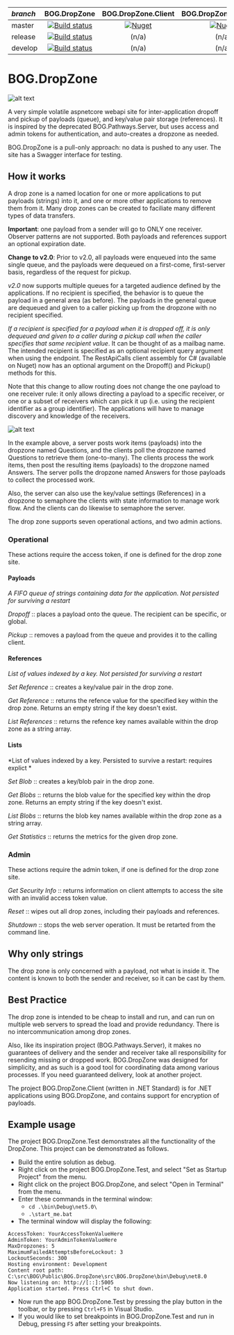 | *branch* | BOG.DropZone  | BOG.DropZone.Client   | BOG.DropZone.Common |
| :--- | :---: | :---: | :---: |
| master    | [![Build status](https://app.travis-ci.com/rambotech/BOG.DropZone.svg?branch=master)](https://app.travis-ci.com/github/rambotech/BOG.DropZone/branches) |  [![Nuget](https://img.shields.io/nuget/v/BOG.DropZone.Client)](https://www.nuget.org/packages/BOG.DropZone.Client/)  | [![Nuget](https://img.shields.io/nuget/v/BOG.DropZone.Client)](https://www.nuget.org/packages/BOG.DropZone.Common/) |
| release   | [![Build status](https://app.travis-ci.com/rambotech/BOG.DropZone.svg?branch=release)](https://app.travis-ci.com/github/rambotech/BOG.DropZone/branches) | (n/a)  |  (n/a) |
| develop   | [![Build status](https://app.travis-ci.com/rambotech/BOG.DropZone.svg?branch=develop)](https://app.travis-ci.com/github/rambotech/BOG.DropZone/branches) | (n/a)  |  (n/a) |

# BOG.DropZone
![alt text](https://github.com/rambotech/BOG.DropZone/blob/master/assets/DropZone.png "They just keep coming and going, and going and coming!")

A very simple volatile aspnetcore webapi site for inter-application dropoff and pickup of payloads (queue), and key/value pair storage (references).
It is inspired by the deprecated BOG.Pathways.Server, but uses access and admin tokens for
authentication, and auto-creates a dropzone as needed.

BOG.DropZone is a pull-only approach: no data is pushed to any user.  The site has a Swagger interface for testing.

## How it works
A drop zone is a named location for one or more applications to put payloads (strings) 
into it, and one or more other applications to remove them from it.  Many drop zones 
can be created to faciliate many different types of data transfers.

**Important**: one payload from a sender will go to ONLY one receiver. Observer patterns 
are not supported.  Both payloads and references support an optional expiration date.

**Change to v2.0**: Prior to v2.0, all payloads were enqueued into the same single queue, 
and the payloads were dequeued on a first-come, first-server basis, regardless of the request 
for pickup.

*v2.0* now supports multiple queues for a targeted audience defined by the applications.  If 
no recipient is specified, the behavior is to queue the payload in a general area (as before).
The payloads in the general queue are dequeued and given to a caller picking up from the dropzone 
with no recipient specified.

*If a recipient is specified for a payload when it is dropped off, it is only dequeued and given 
to a caller during a pickup call when the caller specifies that same recipient value*. It can be 
thought of as a mailbag name. The intended recipient is specified as an optional recipient query 
argument when using the endpoint.  The RestApiCalls client assembly for C# (available on Nuget) 
now has an optional argument on the Dropoff() and Pickup() methods for this.

Note that this change to allow routing does not change the one payload to one receiver rule: it 
only allows directing a payload to a specific receiver, or one or a subset of receivers which can 
pick it up (i.e. using the recipient identifier as a group identifier). The applications will have 
to manage discovery and knowledge of the receivers.

![alt text](https://github.com/rambotech/BOG.DropZone/blob/master/assets/flow.png)

In the example above, a server posts work items (payloads) into the dropzone 
named Questions, and the clients poll the dropzone named Questions to retrieve them
(one-to-many). The clients process the work items, then post the resulting items
(payloads) to the dropzone named Answers.  The server polls the dropzone named
Answers for those payloads to collect the processed work.

Also, the server can also use the key/value settings (References) in a dropzone
to semaphore the clients with state information to manage work flow.  And the 
clients can do likewise to semaphore the server.

The drop zone supports seven operational actions, and two admin actions.

### Operational

These actions require the access token, if one is defined for the drop zone site.

#### Payloads
*A FIFO queue of strings containing data for the application. Not persisted for surviving a restart*

*Dropoff* :: places a payload onto the queue. The recipient can be specific, or global.

*Pickup* :: removes a payload from the queue and provides it to the calling client.

#### References
*List of values indexed by a key. Not persisted for surviving a restart*

*Set Reference* :: creates a key/value pair in the drop zone.

*Get Reference* :: returns the refence value for the specified key within the drop zone.
Returns an empty string if the key doesn't exist.

*List References* :: returns the refence key names available within the drop zone as a string array.

#### Lists
*List of values indexed by a key.  Persisted to survive a restart: requires explict *

*Set Blob* :: creates a key/blob pair in the drop zone.

*Get Blobs* :: returns the blob value for the specified key within the drop zone.
Returns an empty string if the key doesn't exist.

*List Blobs* :: returns the blob key names available within the drop zone as a string array.

*Get Statistics* :: returns the metrics for the given drop zone.

### Admin

These actions require the admin token, if one is defined for the drop zone site.

*Get Security Info* :: returns information on client attempts to access the site with an 
invalid access token value.

*Reset* :: wipes out all drop zones, including their payloads and references.

*Shutdown* :: stops the web server operation.  It must be retarted from the command line.

## Why only strings
The drop zone is only concerned with a payload, not what is inside it.  The content is known to both 
the sender and receiver, so it can be cast by them.

## Best Practice
The drop zone is intended to be cheap to install and run, and can run on multiple web servers to spread 
the load and provide redundancy. There is no intercommunication among drop zones.

Also, like its inspiration project (BOG.Pathways.Server), it makes no guarantees of delivery and the 
sender and receiver take all responsibility for resending missing or dropped work.  BOG.DropZone was 
designed for simplicity, and as such is a good tool for coordinating data among various processes. If 
you need guaranteed delivery, look at another project.

The project BOG.DropZone.Client (written in .NET Standard) is for .NET applications using BOG.DropZone, 
and contains support for encryption of payloads.

## Example usage

The project BOG.DropZone.Test demonstrates all the functionality of the DropZone. This project can be demonstrated as follows.

- Build the entire solution as debug.
- Right click on the project BOG.DropZone.Test, and select "Set as Startup Project" from the menu.
- Right click on the project BOG.DropZone, and select "Open in Terminal" from the menu.
- Enter these commands in the terminal window:
  - ```cd .\bin\Debug\net5.0\```
  - ```.\start_me.bat```
- The terminal window will display the following:

```
AccessToken: YourAccessTokenValueHere
AdminToken: YourAdminTokenValueHere
MaxDropzones: 5
MaximumFailedAttemptsBeforeLockout: 3
LockoutSeconds: 300
Hosting environment: Development
Content root path: C:\src\BOG\Public\BOG.DropZone\src\BOG.DropZone\bin\Debug\net8.0
Now listening on: http://[::]:5005
Application started. Press Ctrl+C to shut down.
```

- Now run the app BOG.DropZone.Test by pressing the play button in the toolbar, or by pressing ```Ctrl+F5``` in Visual Studio.
- If you would like to set breakpoints in BOG.DropZone.Test and run in Debug, pressing ```F5``` after setting your breakpoints.




